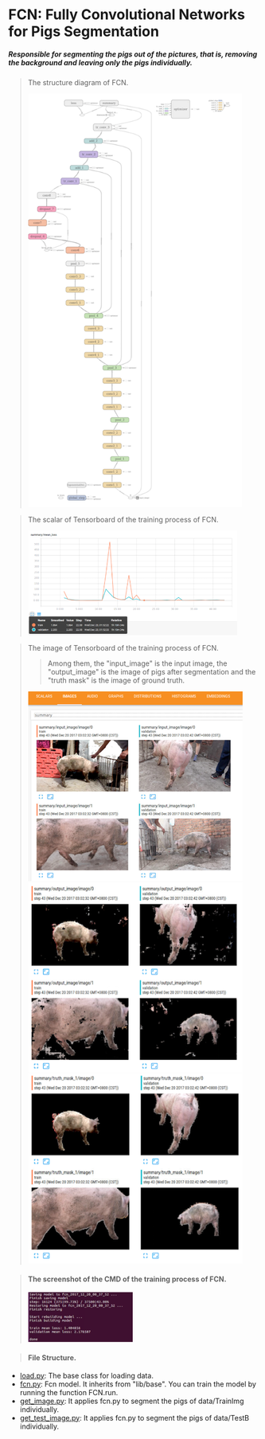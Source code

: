 # FCN: Fully Convolutional Networks for Pigs Segmentation

##### Responsible for segmenting the pigs out of the pictures, that is, removing the background and leaving only the pigs individually.

> The structure diagram of FCN.
>
> <img src="../tmp/fcn_graph.png" alt="The structure diagram of FCN" height="830" width="430">

> The scalar of Tensorboard of the training process of FCN.
>
> <img src="../tmp/fcn_scalar.png" alt="The scalar of Tensorboard of the training process of FCN" height="210" width="420">

> The image of Tensorboard of the training process of FCN.
>> Among them, the "input_image" is the input image, the "output_image" is the image of pigs after segmentation and the "truth mask" is the image of ground truth.
>
> <img src="../tmp/fcn_img_1.png" alt="The image 1 of Tensorboard of the training process of FCN" height="381" width="431">
>
> <img src="../tmp/fcn_img_2.png" alt="The image 2 of Tensorboard of the training process of FCN" height="381" width="431">
>
> <img src="../tmp/fcn_img_3.png" alt="The image 3 of Tensorboard of the training process of FCN" height="381" width="431">

>#### The screenshot of the CMD of the training process of FCN.
>
> <img src="../tmp/fcn_cmd.png" alt="The screenshot of the CMD of the training process of FCN" height="100" width="210">

>#### File Structure.
- [load.py](load.py): The base class for loading data.
- [fcn.py](fcn.py): Fcn model. It inherits from "lib/base". You can train the model by running the function FCN.run.
- [get_image.py](get_image.py): It applies fcn.py to segment the pigs of data/TrainImg individually.
- [get_test_image.py](get_test_image.py): It applies fcn.py to segment the pigs of data/TestB individually.
